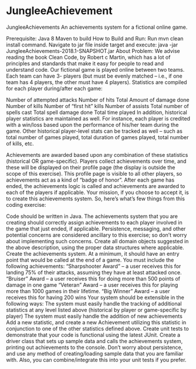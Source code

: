 # JungleeAchievement
JungleeAchievements
An achievements system for a fictional online game.

Prerequisite:
Java 8
Maven to build
How to Build and Run:
Run mvn clean install command.
Navigate to jar file inside target and execute: java -jar JungleeAchievements-2018.1-SNAPSHOT.jar
About Problem:
We advise reading the book Clean Code, by Robert c Martin, which has a lot of principles and standards that make it easy for people to read and understand code. Our fictional game is played online between two teams. Each team can have 3- players (but must be evenly matched – i.e., if one team has 4 players, the other must have 4 players). Statistics are compiled for each player during/after each game:

Number of attempted attacks
Number of hits
Total Amount of damage done
Number of kills
Number of “first hit” kills
Number of assists
Total number of spells cast
Total spell damage done
Total time played
In addition, historical player statistics are maintained as well. For instance, each player is credited with a win/loss based upon the performance of his/her team during the game. Other historical player-level stats can be tracked as well – such as total number of games played, total duration of games played, total number of kills, etc.

Achievements are awarded based upon any combination of these statistics (historical OR game-specific). Players collect achievements over time, and these will be displayed on their profile page (the display is outside the scope of this exercise). This profile page is visible to all other players, so achievements act as a kind of “badge of honor”. After each game has ended, the achievements logic is called and achievements are awarded to each of the players if applicable. Your mission, if you choose to accept it, is to create this achievements system. So, here’s what’s few things from this coding exercise:

Code should be written in Java.
The achievements system that you are creating should correctly assign achievements to each player involved in the game that just ended, if applicable.
Persistence, messaging, and other potential concerns are considered ancillary to this exercise; so don’t worry about implementing such concerns.
Create all domain objects suggested in the above description, using the proper data structures where applicable.
Create the achievements system. At a minimum, it should have an entry point that would be called at the end of a game. You must include the following achievements:
“Sharpshooter Award” – a user receives this for landing 75% of their attacks, assuming they have at least attacked once.
“Bruiser” Award – a user receives this for doing more than 500 points of damage in one game
“Veteran” Award – a user receives this for playing more than 1000 games in their lifetime.
“Big Winner” Award – a user receives this for having 200 wins
Your system should be extensible in the following ways:
The system must easily handle the tracking of additional statistics at any level listed above (historical by player or game-specific by player)
The system must easily handle the addition of new achievements
Add a new statistic, and create a new Achievement utilizing this statistic in conjunction to one of the other statistics defined above.
Create unit tests to demonstrate that your code is functional using the latest JUnit.
Create a driver class that sets up sample data and calls the achievements system, printing out achievements to the console. Don’t worry about persistence, and use any method of creating/loading sample data that you are familiar with. Also, you can combine/integrate this into your unit tests if you prefer.
